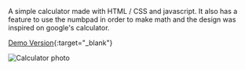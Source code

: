 A simple calculator made with HTML / CSS and javascript.
It also has a feature to use the numbpad in order to make math and the design was inspired on google's calculator.

[Demo Version](https://ricardosilva0227.github.io/Calculator/){:target="_blank"}

![Calculator photo](https://github.com/RicardoSilva0227/Calculator/assets/82649030/7a660097-aaa9-4ca4-955d-670f7242bd11)
